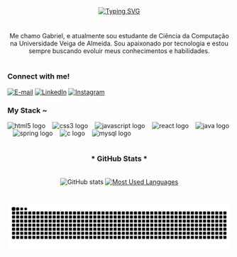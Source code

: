 <div align="center">
<a href="https://git.io/typing-svg"><img src="https://readme-typing-svg.demolab.com?font=Fira+Code&pause=1000&width=435&lines=%E3%85%A4%E3%85%A4%E3%85%A4%E3%85%A4Welcome+to+my+profile!" alt="Typing SVG" /></a>
</div>

#

<p align="center">Me chamo Gabriel, e atualmente sou estudante de Ciência da Computação na Universidade Veiga de Almeida. Sou apaixonado por tecnologia e estou sempre buscando evoluir meus conhecimentos e habilidades.
  
#

<img align="right" alt="" height="190px" src="./src/study.gif">

<h3 align="left">Connect with me!</h3>

[![E-mail](https://img.shields.io/badge/-Email-000?style=for-the-badge&logo=microsoft-outlook&logoColor=FF00F6&color:FFF)](https://eugabrielcode.github.io/portfolio/)
[![LinkedIn](https://img.shields.io/badge/-LinkedIn-000?style=for-the-badge&logo=linkedin&logoColor=FF00F6&color:FFF)](https://www.linkedin.com/in/gabriel-poças-de-almeida-23aa1a306/)
[![Instagram](https://img.shields.io/badge/-Instagram-000?style=for-the-badge&logo=instagram&logoColor=FF00F6&color:FFF)](https://www.instagram.com/ogbcrf/)


<h3 align="left">My Stack ~</h3>

<div align="left">
  <img src="https://cdn.jsdelivr.net/gh/devicons/devicon/icons/html5/html5-original.svg" height="25" alt="html5 logo"  />
  <img width="8" />
  <img src="https://cdn.jsdelivr.net/gh/devicons/devicon/icons/css3/css3-original.svg" height="25" alt="css3 logo"  />
  <img width="8" />
  <img src="https://cdn.jsdelivr.net/gh/devicons/devicon/icons/javascript/javascript-plain.svg" height="25" alt="javascript logo"  />
  <img width="8" />
  <img src="https://cdn.jsdelivr.net/gh/devicons/devicon/icons/nodejs/nodejs-original.svg" height="25" alt="react logo"  />
  <img width="8" />
  <img src="https://cdn.jsdelivr.net/gh/devicons/devicon/icons/python/python-original.svg" height="25" alt="java logo"  />
  <img width="8" />
  <img src="https://cdn.jsdelivr.net/gh/devicons/devicon/icons/php/php-original.svg" height="25" alt="spring logo"  />
  <img width="8" />
  <img src="https://cdn.jsdelivr.net/gh/devicons/devicon/icons/mysql/mysql-original.svg" height="25" alt="c logo"  />
  <img width="8" />
  <img src="https://cdn.jsdelivr.net/gh/devicons/devicon/icons/git/git-original.svg" height="25" alt="mysql logo"  />
  <img width="8" />
</div>

#

<div style="text-align: center;" align="center">
  <h3>* GitHub Stats *</h3>
  <br>
  <img src="https://github-readme-stats-git-masterrstaa-rickstaa.vercel.app/api?username=eugabrielcode&hide_title=true&show_icons=true&include_all_commits=false&count_private=true&line_height=25&hide=issues&bg_color=000&title_color=36BCF7&text_color=36BCF7&border_radius=3&border_color=000&icon_color=FFF&theme=jolly" alt="GitHub stats">

   <a href="https://github.com/eugabrielcode/github-readme-stats">
    <img src="https://github-readme-stats-git-masterrstaa-rickstaa.vercel.app/api/top-langs/?username=eugabrielcode&line_height=10&card_width=290&layout=compact&hide_title=false&count_private=true&langs_count=4&show_icons=true&title_color=36BCF7&hide=html,scss,less&bg_color=000&text_color=36BCF7&border_radius=3&border_color=000&count_private=true" alt="Most Used Languages">
  </a>
</div>


#

<picture align="center">
  <source media="(prefers-color-scheme: dark)" srcset="https://raw.githubusercontent.com/mari4souza/mari4souza/output/github-contribution-grid-snake-dark.svg">
  <source media="(prefers-color-scheme: light)" srcset="https://raw.githubusercontent.com/mari4souza/mari4souza/output/github-contribution-grid-snake-dark.svg">
  <img align="center" alt="github contribution grid snake animation" src="https://raw.githubusercontent.com/eugabrielcode/eugabrielcode/output/github-contribution-grid-snake.svg">
</picture>



